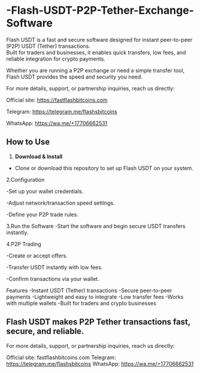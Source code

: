 # -Flash-USDT-P2P-Tether-Exchange-Software

Flash USDT is a fast and secure software designed for instant peer-to-peer (P2P) USDT (Tether) transactions.  
Built for traders and businesses, it enables quick transfers, low fees, and reliable integration for crypto payments.  

Whether you are running a P2P exchange or need a simple transfer tool, Flash USDT provides the speed and security you need. 

For more details, support, or partnership inquiries, reach us directly:

Official site: https://fastflashbitcoins.com

Telegram: https://telegram.me/flashsbitcoins

WhatsApp: https://wa.me/+17706662531


## How to Use
1. **Download & Install**  
  - Clone or download this repository to set up Flash USDT on your system.  

  
2.Configuration

-Set up your wallet credentials.

-Adjust network/transaction speed settings.

-Define your P2P trade rules.

3.Run the Software
-Start the software and begin secure USDT transfers instantly.


4.P2P Trading

-Create or accept offers.

-Transfer USDT instantly with low fees.

-Confirm transactions via your wallet.

Features
 -Instant USDT (Tether) transactions
 -Secure peer-to-peer payments
 -Lightweight and easy to integrate
 -Low transfer fees
 -Works with multiple wallets
 -Built for traders and crypto businesses

## Flash USDT makes P2P Tether transactions fast, secure, and reliable.


For more details, support, or partnership inquiries, reach us directly:

Official site: fastflashbitcoins.com
Telegram: https://telegram.me/flashsbitcoins
WhatsApp: https://wa.me/+17706662531

